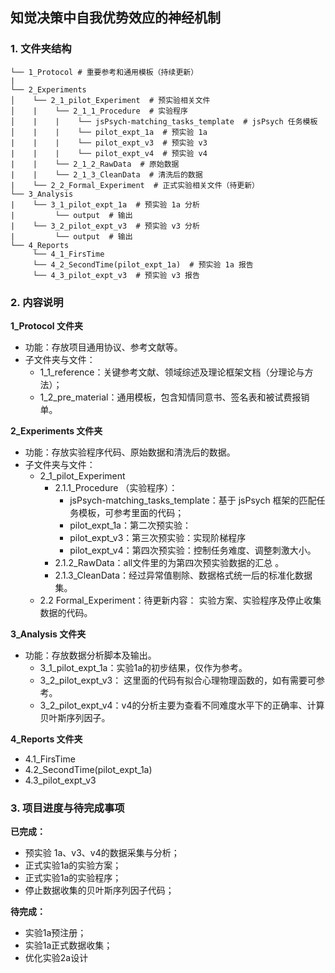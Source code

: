 ## 知觉决策中自我优势效应的神经机制

### 1. 文件夹结构

```
└── 1_Protocol # 重要参考和通用模板（持续更新）
|     
└── 2_Experiments
│    └── 2_1_pilot_Experiment  # 预实验相关文件
│    |    └── 2_1_1_Procedure  # 实验程序
│    |    |    └── jsPsych-matching_tasks_template  # jsPsych 任务模板
│    |    |    └── pilot_expt_1a  # 预实验 1a 
|    |    |    └── pilot_expt_v3  # 预实验 v3 
|    |    |    └── pilot_expt_v4  # 预实验 v4 
|    |    └── 2_1_2_RawData  # 原始数据
|    |    └── 2_1_3_CleanData  # 清洗后的数据
|    └── 2_2_Formal_Experiment  # 正式实验相关文件（待更新）
└── 3_Analysis  
|    └── 3_1_pilot_expt_1a  # 预实验 1a 分析
|         └── output  # 输出
|    └── 3_2_pilot_expt_v3  # 预实验 v3 分析
|         └── output  # 输出
└── 4_Reports  
     └── 4_1_FirsTime  
     └── 4_2_SecondTime(pilot_expt_1a)  # 预实验 1a 报告
     └── 4_3_pilot_expt_v3  # 预实验 v3 报告

```

### 2. 内容说明

**1_Protocol 文件夹**
- 功能：存放项目通用协议、参考文献等。
- 子文件夹与文件：
  - 1_1_reference：关键参考文献、领域综述及理论框架文档（分理论与方法）；
  - 1_2_pre_material：通用模板，包含知情同意书、签名表和被试费报销单。

**2_Experiments 文件夹**
- 功能：存放实验程序代码、原始数据和清洗后的数据。
- 子文件夹与文件：
  - 2_1_pilot_Experiment 
    - 2.1.1_Procedure （实验程序）：
      - jsPsych-matching_tasks_template：基于 jsPsych 框架的匹配任务模板，可参考里面的代码；
      - pilot_expt_1a：第二次预实验：
      - pilot_expt_v3：第三次预实验：实现阶梯程序
      - pilot_expt_v4：第四次预实验：控制任务难度、调整刺激大小。
    - 2.1.2_RawData：all文件里的为第四次预实验数据的汇总 。
    - 2.1.3_CleanData：经过异常值剔除、数据格式统一后的标准化数据集。
  - 2.2 Formal_Experiment：待更新内容： 实验方案、实验程序及停止收集数据的代码。
  
**3_Analysis 文件夹**
- 功能：存放数据分析脚本及输出。
  - 3_1_pilot_expt_1a：实验1a的初步结果，仅作为参考。
  - 3_2_pilot_expt_v3： 这里面的代码有拟合心理物理函数的，如有需要可参考。
  - 3_2_pilot_expt_v4：v4的分析主要为查看不同难度水平下的正确率、计算贝叶斯序列因子。

**4_Reports 文件夹**
  - 4.1_FirsTime
  - 4.2_SecondTime(pilot_expt_1a)
  - 4.3_pilot_expt_v3

### 3. 项目进度与待完成事项
**已完成：**
- 预实验 1a、v3、v4的数据采集与分析；
- 正式实验1a的实验方案；
- 正式实验1a的实验程序；
- 停止数据收集的贝叶斯序列因子代码；

**待完成：**
- 实验1a预注册；
- 实验1a正式数据收集；
- 优化实验2a设计
